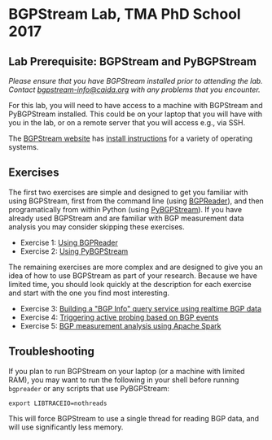 # BGPStream Lab, TMA PhD School 2017

## Lab Prerequisite: BGPStream and PyBGPStream
_Please ensure that you have BGPStream installed prior to attending the
lab. Contact bgpstream-info@caida.org with any problems that you encounter._

For this lab, you will need to have access to a machine with BGPStream and
PyBGPStream installed. This could be on your laptop that you will have with you
in the lab, or on a remote server that you will access e.g., via SSH.

The [BGPStream website](https://bgpstream.caida.org) has
[install instructions](http://bgpstream.caida.org/docs/install) for a variety of
operating systems.

## Exercises

The first two exercises are simple and designed to get you familiar with using
BGPStream, first from the command line (using
[BGPReader](http://bgpstream.caida.org/docs/tools/bgpreader)), and then
programatically from within Python (using
[PyBGPStream](http://bgpstream.caida.org/docs/api/pybgpstream)). If you have
already used BGPStream and are familiar with BGP measurement data analysis you
may consider skipping these exercises.

 - Exercise 1: [Using BGPReader](https://github.com/CAIDA/bgpstream-tma-phdschool/blob/master/exercise-1-bgpreader/README.md)
 - Exercise 2: [Using PyBGPStream](https://github.com/CAIDA/bgpstream-tma-phdschool/blob/master/exercise-2-pybgpstream/README.md)

The remaining exercises are more complex and are designed to give you an idea of
how to use BGPStream as part of your research. Because we have limited time, you
should look quickly at the description for each exercise and start with the one
you find most interesting.

 - Exercise 3: [Building a "BGP Info" query service using realtime BGP data](https://github.com/CAIDA/bgpstream-tma-phdschool/blob/master/exercise-3-bgp-info/README.md)
 - Exercise 4: [Triggering active probing based on BGP events](https://github.com/CAIDA/bgpstream-tma-phdschool/blob/master/exercise-4-active-probing/README.md)
 - Exercise 5: [BGP measurement analysis using Apache Spark](https://github.com/CAIDA/bgpstream-tma-phdschool/blob/master/exercise-5-spark/README.md)


## Troubleshooting

If you plan to run BGPStream on your laptop (or a machine with limited RAM), you
may want to run the following in your shell before running `bgpreader` or any
scripts that use PyBGPStream:
```
export LIBTRACEIO=nothreads
```
This will force BGPStream to use a single thread for reading BGP data, and will
use significantly less memory.
